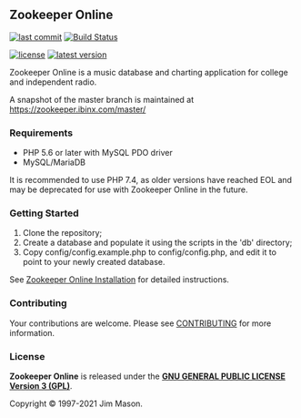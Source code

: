 ## Zookeeper Online
[![last commit](https://badgen.net/github/last-commit/RocketMan/zookeeper)](https://github.com/RocketMan/zookeeper/commits/master)
[![Build Status](https://travis-ci.com/rocketman/zookeeper.svg?branch=master)](https://travis-ci.com/rocketman/zookeeper)

[![license](https://badgen.net/github/license/RocketMan/zookeeper)](https://github.com/RocketMan/zookeeper/blob/master/LICENSE)
[![latest version](https://badgen.net/github/release/RocketMan/zookeeper?label=latest)](https://github.com/RocketMan/zookeeper/releases)

Zookeeper Online is a music database and charting application for
college and independent radio.

A snapshot of the master branch is maintained at
https://zookeeper.ibinx.com/master/


### Requirements

* PHP 5.6 or later with MySQL PDO driver
* MySQL/MariaDB

It is recommended to use PHP 7.4, as older versions have reached EOL
and may be deprecated for use with Zookeeper Online in the future.


### Getting Started

1. Clone the repository;
2. Create a database and populate it using the scripts in the 'db'
directory;
3. Copy config/config.example.php to config/config.php, and edit it
to point to your newly created database.

See [Zookeeper Online Installation](INSTALLATION.md) for detailed instructions.


### Contributing

Your contributions are welcome.  Please see [CONTRIBUTING](CONTRIBUTING.md)
for more information.


### License

**Zookeeper Online** is released under the
[**GNU GENERAL PUBLIC LICENSE Version 3 (GPL)**](http://www.gnu.org/licenses/gpl-3.0.html).

Copyright &copy; 1997-2021 Jim Mason.
